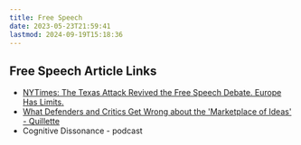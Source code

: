 ```yaml
---
title: Free Speech
date: 2023-05-23T21:59:41
lastmod: 2024-09-19T15:18:36
---
```


## Free Speech Article Links

- [NYTimes: The Texas Attack Revived the Free Speech Debate. Europe Has Limits.](https://www.nytimes.com/2019/08/06/world/europe/el-paso-shooting-freedom-of-speech.html)
- [What Defenders and Critics Get Wrong about the 'Marketplace of Ideas' - Quillette](https://quillette.com/2019/06/24/what-defenders-and-critics-get-wrong-about-the-marketplace-of-ideas/)
- Cognitive Dissonance - podcast
